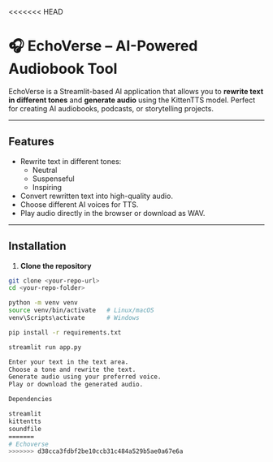 <<<<<<< HEAD
# 🎧 EchoVerse – AI-Powered Audiobook Tool

EchoVerse is a Streamlit-based AI application that allows you to **rewrite text in different tones** and **generate audio** using the KittenTTS model. Perfect for creating AI audiobooks, podcasts, or storytelling projects.

---

## Features

- Rewrite text in different tones:
  - Neutral
  - Suspenseful
  - Inspiring
- Convert rewritten text into high-quality audio.
- Choose different AI voices for TTS.
- Play audio directly in the browser or download as WAV.

---

## Installation

1. **Clone the repository**
```bash
git clone <your-repo-url>
cd <your-repo-folder>

python -m venv venv
source venv/bin/activate   # Linux/macOS
venv\Scripts\activate      # Windows

pip install -r requirements.txt

streamlit run app.py

Enter your text in the text area.
Choose a tone and rewrite the text.
Generate audio using your preferred voice.
Play or download the generated audio.

Dependencies

streamlit
kittentts
soundfile
=======
# Echoverse
>>>>>>> d38cca3fdbf2be10ccb31c484a529b5ae0a67e6a
